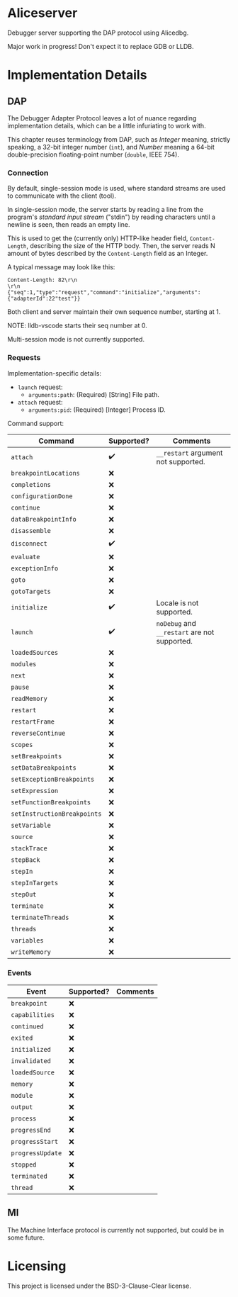 # Aliceserver

Debugger server supporting the DAP protocol using Alicedbg.

Major work in progress! Don't expect it to replace GDB or LLDB.

# Implementation Details

## DAP

The Debugger Adapter Protocol leaves a lot of nuance regarding implementation
details, which can be a little infuriating to work with.

This chapter reuses terminology from DAP, such as _Integer_ meaning, strictly
speaking, a 32-bit integer number (`int`), and _Number_ meaning a 64-bit
double-precision floating-point number (`double`, IEEE 754).

### Connection

By default, single-session mode is used, where standard streams are used
to communicate with the client (tool).

In single-session mode, the server starts by reading a line from the program's
_standard input stream_ ("stdin") by reading characters until a newline is
seen, then reads an empty line.

This is used to get the (currently only) HTTP-like header field, `Content-Length`,
describing the size of the HTTP body. Then, the server reads N amount of bytes
described by the `Content-Length` field as an Integer.

A typical message may look like this:

```text
Content-Length: 82\r\n
\r\n
{"seq":1,"type":"request","command":"initialize","arguments":{"adapterId":22"test"}}
```

Both client and server maintain their own sequence number, starting at 1.

NOTE: lldb-vscode starts their seq number at 0.

Multi-session mode is not currently supported.

### Requests

Implementation-specific details:
- `launch` request:
  - `arguments:path`: (Required) [String] File path.
- `attach` request:
  - `arguments:pid`: (Required) [Integer] Process ID.

Command support:

| Command | Supported? | Comments |
|---|---|---|
| `attach` | ✔️ | `__restart` argument not supported. |
| `breakpointLocations` | ❌ | |
| `completions` | ❌ | |
| `configurationDone` | ❌ | |
| `continue` | ❌ | |
| `dataBreakpointInfo` | ❌ | |
| `disassemble` | ❌ | |
| `disconnect` | ✔️ | |
| `evaluate` | ❌ | |
| `exceptionInfo` | ❌ | |
| `goto` | ❌ | |
| `gotoTargets` | ❌ | |
| `initialize` | ✔️ | Locale is not supported. |
| `launch` | ✔️ | `noDebug` and `__restart` are not supported. |
| `loadedSources` | ❌ | |
| `modules` | ❌ | |
| `next` | ❌ | |
| `pause` | ❌ | |
| `readMemory` | ❌ | |
| `restart` | ❌ | |
| `restartFrame` | ❌ | |
| `reverseContinue` | ❌ | |
| `scopes` | ❌ | |
| `setBreakpoints` | ❌ | |
| `setDataBreakpoints` | ❌ | |
| `setExceptionBreakpoints` | ❌ | |
| `setExpression` | ❌ | |
| `setFunctionBreakpoints` | ❌ | |
| `setInstructionBreakpoints` | ❌ | |
| `setVariable` | ❌ | |
| `source` | ❌ | |
| `stackTrace` | ❌ | |
| `stepBack` | ❌ | |
| `stepIn` | ❌ | |
| `stepInTargets` | ❌ | |
| `stepOut` | ❌ | |
| `terminate` | ❌ | |
| `terminateThreads` | ❌ | |
| `threads` | ❌ | |
| `variables` | ❌ | |
| `writeMemory` | ❌ | |

### Events

| Event | Supported? | Comments |
|---|---|---|
| `breakpoint` | ❌ | |
| `capabilities` | ❌ | |
| `continued` | ❌ | |
| `exited` | ❌ | |
| `initialized` | ❌ | |
| `invalidated` | ❌ | |
| `loadedSource` | ❌ | |
| `memory` | ❌ | |
| `module` | ❌ | |
| `output` | ❌ | |
| `process` | ❌ | |
| `progressEnd` | ❌ | |
| `progressStart` | ❌ | |
| `progressUpdate` | ❌ | |
| `stopped` | ❌ | |
| `terminated` | ❌ | |
| `thread` | ❌ | |
  
## MI

The Machine Interface protocol is currently not supported, but could be in
some future.

# Licensing

This project is licensed under the BSD-3-Clause-Clear license.